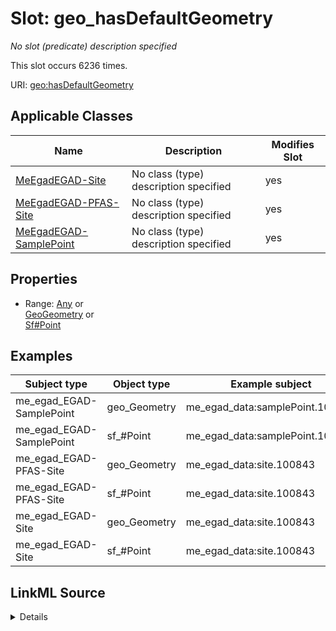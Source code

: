 

# Slot: geo_hasDefaultGeometry


_No slot (predicate) description specified_






This slot occurs 6236 times.


URI: [geo:hasDefaultGeometry](http://www.opengis.net/ont/geosparql#hasDefaultGeometry)



<!-- no inheritance hierarchy -->





## Applicable Classes

| Name | Description | Modifies Slot |
| --- | --- | --- |
| [MeEgadEGAD-Site](../classes/MeEgadEGAD-Site.md) | No class (type) description specified |  yes  |
| [MeEgadEGAD-PFAS-Site](../classes/MeEgadEGAD-PFAS-Site.md) | No class (type) description specified |  yes  |
| [MeEgadEGAD-SamplePoint](../classes/MeEgadEGAD-SamplePoint.md) | No class (type) description specified |  yes  |







## Properties

* Range: [Any](../classes/Any.md)&nbsp;or&nbsp;<br />[GeoGeometry](../classes/GeoGeometry.md)&nbsp;or&nbsp;<br />[Sf#Point](../classes/Sf#Point.md)






## Examples

| Subject type | Object type | Example subject | Example object | Occurrences |
| --- | --- | --- | --- | --- |
| me_egad_EGAD-SamplePoint | geo_Geometry | me_egad_data:samplePoint.100410 | me_egad_data:samplePoint.geometry.100410 | 4511 |
| me_egad_EGAD-SamplePoint | sf_#Point | me_egad_data:samplePoint.100410 | me_egad_data:samplePoint.geometry.100410 | 4511 |
| me_egad_EGAD-PFAS-Site | geo_Geometry | me_egad_data:site.100843 | me_egad_data:egad.site.geometry.100843 | 1725 |
| me_egad_EGAD-PFAS-Site | sf_#Point | me_egad_data:site.100843 | me_egad_data:egad.site.geometry.100843 | 1725 |
| me_egad_EGAD-Site | geo_Geometry | me_egad_data:site.100843 | me_egad_data:egad.site.geometry.100843 | 1682 |
| me_egad_EGAD-Site | sf_#Point | me_egad_data:site.100843 | me_egad_data:egad.site.geometry.100843 | 1682 |




## LinkML Source

<details>

```yaml
name: geo_hasDefaultGeometry
annotations:
  count:
    tag: count
    value: 6236
description: No slot (predicate) description specified
examples:
- object:
    example_object: me_egad_data:samplePoint.geometry.100410
    example_object_type: geo_Geometry
    example_predicate: geo:hasDefaultGeometry
    example_subject: me_egad_data:samplePoint.100410
    example_subject_type: me_egad_EGAD-SamplePoint
- object:
    example_object: me_egad_data:samplePoint.geometry.100410
    example_object_type: sf_#Point
    example_predicate: geo:hasDefaultGeometry
    example_subject: me_egad_data:samplePoint.100410
    example_subject_type: me_egad_EGAD-SamplePoint
- object:
    example_object: me_egad_data:egad.site.geometry.100843
    example_object_type: geo_Geometry
    example_predicate: geo:hasDefaultGeometry
    example_subject: me_egad_data:site.100843
    example_subject_type: me_egad_EGAD-PFAS-Site
- object:
    example_object: me_egad_data:egad.site.geometry.100843
    example_object_type: sf_#Point
    example_predicate: geo:hasDefaultGeometry
    example_subject: me_egad_data:site.100843
    example_subject_type: me_egad_EGAD-PFAS-Site
- object:
    example_object: me_egad_data:egad.site.geometry.100843
    example_object_type: geo_Geometry
    example_predicate: geo:hasDefaultGeometry
    example_subject: me_egad_data:site.100843
    example_subject_type: me_egad_EGAD-Site
- object:
    example_object: me_egad_data:egad.site.geometry.100843
    example_object_type: sf_#Point
    example_predicate: geo:hasDefaultGeometry
    example_subject: me_egad_data:site.100843
    example_subject_type: me_egad_EGAD-Site
from_schema: sawgraph-kg
rank: 1000
slot_uri: geo:hasDefaultGeometry
alias: geo_hasDefaultGeometry
domain_of:
- me_egad_EGAD-PFAS-Site
- me_egad_EGAD-SamplePoint
- me_egad_EGAD-Site
range: Any
any_of:
- range: geo_Geometry
- range: sf_#Point

```
</details>